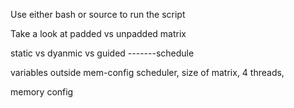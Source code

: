 Use either bash or source to run the script

Take a look at padded vs unpadded matrix

static vs dyanmic vs guided -------schedule


variables outside mem-config
scheduler, size of matrix, 4 threads,

memory config
